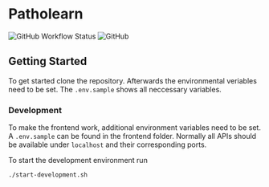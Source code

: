 # Patholearn

![GitHub Workflow Status](https://img.shields.io/github/workflow/status/JamesNeumann/learning-by-annotations/build-push) ![GitHub](https://img.shields.io/github/license/JamesNeumann/learning-by-annotations)

## Getting Started

To get started clone the repository. Afterwards the environmental veriables need to be set. The `.env.sample` shows all neccessary variables.

### Development

To make the frontend work, additional environment variables need to be set. A `.env.sample` can be found in the frontend folder. Normally all APIs should be available under `localhost` and their corresponding ports.

To start the development environment run

```bash
./start-development.sh
```
